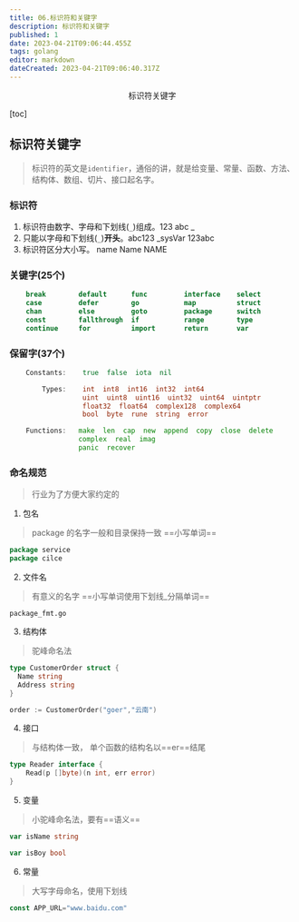```yaml
---
title: 06.标识符和关键字
description: 标识符和关键字
published: 1
date: 2023-04-21T09:06:44.455Z
tags: golang
editor: markdown
dateCreated: 2023-04-21T09:06:40.317Z
---
```


<center>标识符关键字</center>





[toc]



## 标识符关键字

> 标识符的英文是`identifier`，通俗的讲，就是给变量、常量、函数、方法、结构体、数组、切片、接口起名字。



### 标识符

1. 标识符由数字、字母和下划线(`_`)组成。123 abc _
2. 只能以字母和下划线(`_`)**开头**。abc123 _sysVar 123abc
3. 标识符区分大小写。 name Name NAME





### 关键字(25个)

```go
    break        default      func         interface    select
    case         defer        go           map          struct
    chan         else         goto         package      switch
    const        fallthrough  if           range        type
    continue     for          import       return       var
```



### 保留字(37个)



```go
    Constants:    true  false  iota  nil

        Types:    int  int8  int16  int32  int64  
                  uint  uint8  uint16  uint32  uint64  uintptr
                  float32  float64  complex128  complex64
                  bool  byte  rune  string  error

    Functions:   make  len  cap  new  append  copy  close  delete
                 complex  real  imag
                 panic  recover
```



### 命名规范

> 行业为了方便大家约定的



1. 包名

> package 的名字一般和目录保持一致 ==小写单词==

```go
package service 
package cilce
```



2. 文件名

> 有意义的名字 ==小写单词使用下划线_分隔单词==

```shell
package_fmt.go
```



3. 结构体

> 驼峰命名法

```go
type CustomerOrder struct {
  Name string
  Address string
}

order := CustomerOrder("goer","云南")
```



4. 接口

> 与结构体一致， 单个函数的结构名以==er==结尾

```go
type Reader interface {
    Read(p []byte)(n int, err error)
}
```



5. 变量

> 小驼峰命名法，要有==语义==

```go
var isName string

var isBoy bool
```



6. 常量

> 大写字母命名，使用下划线

```go
const APP_URL="www.baidu.com"
```

